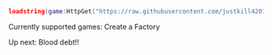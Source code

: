 ```lua
loadstring(game:HttpGet("https://raw.githubusercontent.com/justkill4201/RIChub/refs/heads/main/RIC%20hub%20source.lua"))()
```
Currently supported games:
Create a Factory


Up next:
Blood debt!!
